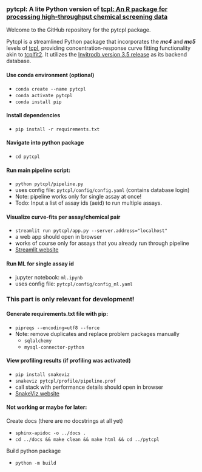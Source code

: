 ### pytcpl: A lite Python version of [tcpl: An R package for processing high-throughput chemical screening data](https://github.com/USEPA/CompTox-ToxCast-tcpl)

Welcome to the GitHub repository for the pytcpl package.

Pytcpl is a streamlined Python package that incorporates the ***mc4*** and ***mc5*** levels of
[tcpl](https://github.com/USEPA/CompTox-ToxCast-tcpl), 
providing concentration-response curve fitting functionality akin to [tcplfit2](https://github.com/USEPA/CompTox-ToxCast-tcplFit2).
It utilizes the [Invitrodb version 3.5 release](https://cfpub.epa.gov/si/si_public_record_Report.cfm?dirEntryId=355484&Lab=CCTE)
as its backend database.

#### Use conda environment (optional)
- `conda create --name pytcpl`
- `conda activate pytcpl`
- `conda install pip`

#### Install dependencies
  - `pip install -r requirements.txt`

#### Navigate into python package
- `cd pytcpl`

#### Run main pipeline script:
- `python pytcpl/pipeline.py`
- uses config file: `pytcpl/config/config.yaml` (contains database login)
- Note: pipeline works only for single assay at once! 
- Todo: Input a list of assay ids (aeid) to run multiple assays.

#### Visualize curve-fits per assay/chemical pair
- `streamlit run pytcpl/app.py --server.address="localhost"`
- a web app should open in browser
- works of course only for assays that you already run through pipeline
- [Streamlit website](https://streamlit.io/)

#### Run ML for single assay id
- jupyter notebook: `ml.ipynb`
- uses config file: `pytcpl/config/config_ml.yaml`


### This part is only relevant for development!
#### Generate requirements.txt file with pip:
  - `pipreqs --encoding=utf8 --force`
  - Note: remove duplicates and replace problem packages manually
    - `sqlalchemy`
    - `mysql-connector-python`

#### View profiling results (if profiling was activated)
- `pip install snakeviz`
- `snakeviz pytcpl/profile/pipeline.prof`
- call stack with performance details should open in browser
- [SnakeViz website](https://jiffyclub.github.io/snakeviz/)

#### Not working or maybe for later:
Create docs (there are no docstrings at all yet)
- `sphinx-apidoc -o ../docs .`
- `cd ../docs && make clean && make html && cd ../pytcpl`

Build python package
- `python -m build`


